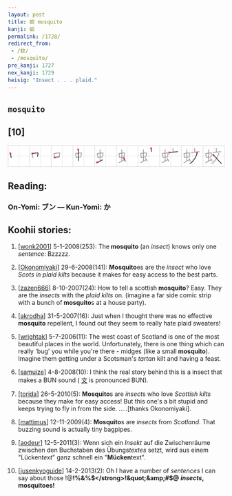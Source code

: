 ```yaml
---
layout: post
title: 蚊 mosquito
kanji: 蚊
permalink: /1728/
redirect_from:
 - /蚊/
 - /mosquito/
pre_kanji: 1727
nex_kanji: 1729
heisig: "Insect . . . plaid."
---
```


## `mosquito`

## [10]

<div class="stroke"><img src="../images/E89A8A.png" /></div>

## Reading:

### On-Yomi: ブン &mdash; Kun-Yomi: か

## Koohii stories:

1) [<a href="http://kanji.koohii.com/profile/wonk2001">wonk2001</a>] 5-1-2008(253): The<strong> mosquito</strong> (an <em>insect</em>) knows only one <em>sentence</em>: Bzzzzz. 

2) [<a href="http://kanji.koohii.com/profile/Okonomiyaki">Okonomiyaki</a>] 29-6-2008(141): <strong>Mosquito</strong>es are the <em>insect</em> who love <em>Scots in plaid kilts</em> because it makes for easy access to the best parts. 

3) [<a href="http://kanji.koohii.com/profile/zazen666">zazen666</a>] 8-10-2007(24): How to tell a scottish<strong> mosquito</strong>? Easy. They are the <em>insects</em> with the <em>plaid kilts</em> on. (imagine a far side comic strip with a bunch of<strong> mosquito</strong>s at a house party). 

4) [<a href="http://kanji.koohii.com/profile/akrodha">akrodha</a>] 31-5-2007(16): Just when I thought there was no effective<strong> mosquito</strong> repellent, I found out they seem to really hate plaid sweaters! 

5) [<a href="http://kanji.koohii.com/profile/wrightak">wrightak</a>] 5-7-2006(11): The west coast of Scotland is one of the most beautiful places in the world. Unfortunately, there is one thing which can really &#039;bug&#039; you while you&#039;re there - midges (like a small<strong> mosquito</strong>). Imagine them getting under a Scotsman&#039;s <em>tartan</em> kilt and having a feast. 

6) [<a href="http://kanji.koohii.com/profile/samuize">samuize</a>] 4-8-2008(10): I think the real story behind this is a insect that makes a BUN sound (  <a href="http://jisho.org/kanji/details/文">文</a>   is pronounced BUN). 

7) [<a href="http://kanji.koohii.com/profile/torida">torida</a>] 26-5-2010(5): <strong>Mosquito</strong>s are <em>insect</em>s who love <em>Scottish kilts</em> because they make for easy access! But this one&#039;s a bit stupid and keeps trying to fly in from the side. .....[thanks Okonomiyaki]. 

8) [<a href="http://kanji.koohii.com/profile/mattimus">mattimus</a>] 12-11-2009(4): <strong>Mosquito</strong>s are <em>insects</em> from <em>Scotland</em>. That buzzing sound is actually tiny bagpipes. 

9) [<a href="http://kanji.koohii.com/profile/aodeur">aodeur</a>] 12-5-2011(3): Wenn sich ein <em>Insekt</em> auf die Zwischenräume zwischen den Buchstaben des Übungs<em>textes</em> setzt, wird aus einem &quot;Lücken<em>text</em>&quot; ganz schnell ein &quot;<strong>Mücken</strong>text&quot;. 

10) [<a href="http://kanji.koohii.com/profile/jusenkyoguide">jusenkyoguide</a>] 14-2-2013(2): Oh I have a number of <em>sentences</em> I can say about those !@<strong>!%&amp;%$</strong>!&quot;&amp;#$@ <em>insects</em>,<strong> mosquito</strong>es! 
